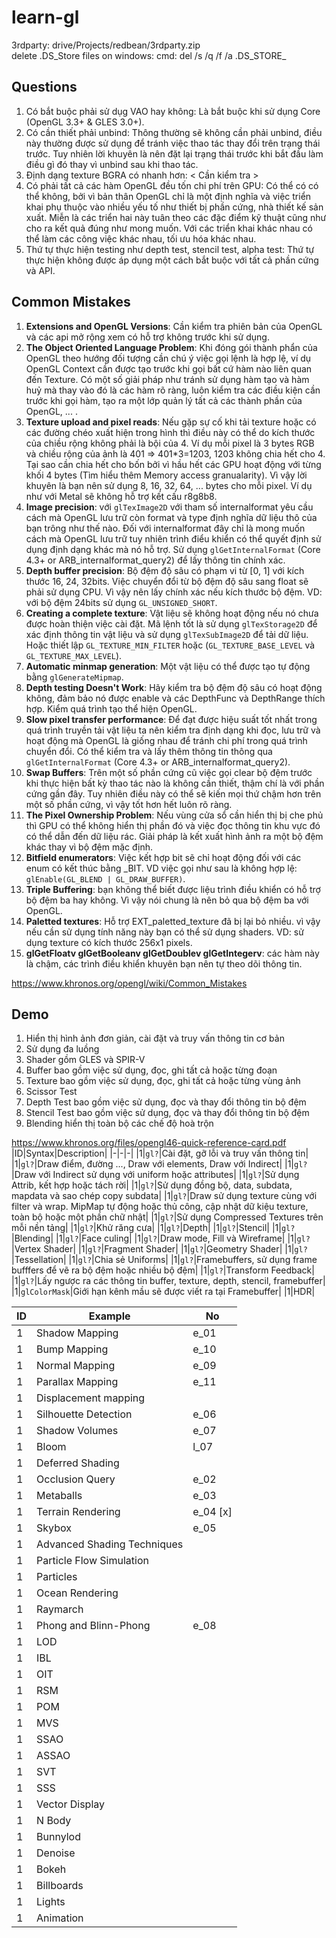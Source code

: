 # learn-gl

3rdparty: drive/Projects/redbean/3rdparty.zip</br>
delete .DS_Store files on windows: cmd: del /s /q /f /a .DS_STORE_

## Questions
1. Có bắt buộc phải sử dụg VAO hay không: Là bắt buộc khi sử dụng Core (OpenGL 3.3+ & GLES 3.0+).
2. Có cần thiết phải unbind: Thông thường sẽ không cần phải unbind, điều này thường được sử dụng để tránh việc thao tác thay đổi trên trạng thái trước. Tuy nhiên lời khuyên là nên đặt lại trạng thái trước khi bắt đầu làm điều gì đó thay vì unbind sau khi thao tác.
3. Định dạng texture BGRA có nhanh hơn: < Cần kiểm tra >
4. Có phải tất cả các hàm OpenGL đều tốn chi phí trên GPU: Có thể có có thể không, bởi vì bản thân OpenGL chỉ là một định nghĩa và việc triển khai phụ thuộc vào nhiều yếu tố như thiết bị phần cứng, nhà thiết kế sản xuất. Miễn là các triển hai này tuân theo các đặc điểm kỹ thuật cũng như cho ra kết quả đúng như mong muốn. Với các triển khai khác nhau có thể làm các công việc khác nhau, tối ưu hóa khác nhau.
5. Thứ tự thực hiện testing như depth test, stencil test, alpha test: Thứ tự thực hiện không được áp dụng một cách bắt buộc với tất cả phần cứng và API.

## Common Mistakes
1. **Extensions and OpenGL Versions**: Cần kiểm tra phiên bản của OpenGL và các api mở rộng xem có hỗ trợ không trước khi sử dụng.
2. **The Object Oriented Language Problem**: Khi đóng gói thành phẩn của OpenGL theo hướng đối tượng cần chú ý việc gọi lệnh là hợp lệ, ví dụ OpenGL Context cần được tạo trước khi gọi bất cứ hàm nào liên quan đến Texture. Có một số giải pháp như tránh sử dụng hàm tạo và hàm huỷ mà thay vào đó là các hàm rõ ràng, luôn kiểm tra các điều kiện cần trước khi gọi hàm, tạo ra một lớp quản lý tất cả các thành phần của OpenGL, ... .
3. **Texture upload and pixel reads**: Nếu gặp sự cố khi tải texture hoặc có các đường chéo xuất hiện trong hình thì điều này có thể do kích thước của chiều rộng không phải là bội của 4. Ví dụ mỗi pixel là 3 bytes RGB và chiều rộng của ảnh là 401 => 401*3=1203, 1203 không chia hết cho 4. Tại sao cần chia hết cho bốn bởi vì hầu hết các GPU hoạt động với từng khối 4 bytes (Tìm hiểu thêm Memory access granualarity). Vì vậy lời khuyên là bạn nên sử dụng 8, 16, 32, 64, ... bytes cho mỗi pixel. Ví dụ như với Metal sẽ không hỗ trợ kết cấu r8g8b8.
4. **Image precision**: với `glTexImage2D` với tham số internalformat yêu cầu cách mà OpenGL lưu trữ còn format và type định nghĩa dữ liệu thô của bạn trông như thế nào. Đối với internalformat đây chỉ là mong muốn cách mà OpenGL lưu trữ tuy nhiên trình điểu khiển có thể quyết định sử dụng định dạng khác mà nó hỗ trợ. Sử dụng `glGetInternalFormat` (Core 4.3+ or ARB_internalformat_query2) để lấy thông tin chính xác.
5. **Depth buffer precision**: Bộ đệm độ sâu có phạm vi từ [0, 1] với kích thước 16, 24, 32bits. Việc chuyển đổi từ bộ đệm độ sâu sang float sẽ phải sử dụng CPU. Vì vậy nên lấy chính xác nếu kích thước bộ đệm. VD: với bộ đệm 24bits sử dụng `GL_UNSIGNED_SHORT`.
6. **Creating a complete texture**: Vật liệu sẽ không hoạt động nếu nó chưa được hoàn thiện việc cài đặt. Mã lệnh tốt là sử dụng `glTexStorage2D` để xác định thông tin vật liệu và sử dụng `glTexSubImage2D` để tải dữ liệu. Hoặc thiết lập `GL_TEXTURE_MIN_FILTER` hoặc (`GL_TEXTURE_BASE_LEVEL` và `GL_TEXTURE_MAX_LEVEL`).
7. **Automatic minmap generation**: Một vật liệu có thể được tạo tự động bằng `glGenerateMipmap`.
8. **Depth testing Doesn't Work**: Hãy kiểm tra bộ đệm độ sâu có hoạt động không, đảm bảo nó được enable và các DepthFunc và DepthRange thích hợp. Kiểm quá trình tạo thể hiện OpenGL.
9. **Slow pixel transfer performance**: Để đạt được hiệu suất tốt nhất trong quá trình truyền tải vật liệu ta nên kiểm tra định dạng khi đọc, lưu trữ và hoạt động mà OpenGL là giống nhau để tránh chi phí trong quá trình chuyển đổi. Có thể kiểm tra và lấy thêm thông tin thông qua `glGetInternalFormat` (Core 4.3+ or ARB_internalformat_query2).
10. **Swap Buffers**: Trên một số phần cứng cũ việc gọi clear bộ đệm trước khi thực hiện bất kỳ thao tác nào là không cần thiết, thậm chí là với phần cứng gần đây. Tuy nhiên điều này có thể sẽ kiến mọi thứ chậm hơn trên một số phần cứng, vì vậy tốt hơn hết luôn rõ ràng.
11. **The Pixel Ownership Problem**: Nếu vùng cửa sổ cần hiển thị bị che phủ thì GPU có thể không hiển thị phần đó và việc đọc thông tin khu vực đó có thể dẫn đến dữ liệu rác. Giải pháp là kết xuất hình ảnh ra một bộ đệm khác thay vì bộ đệm mặc định.
12. **Bitfield enumerators**: Việc kết hợp bit sẽ chỉ hoạt động đối với các enum có kết thúc bằng _BIT. VD việc gọi như sau là không hợp lệ: `glEnable(GL_BLEND | GL_DRAW_BUFFER)`.
13. **Triple Buffering**: bạn không thể biết được liệu trình điều khiển có hỗ trợ bộ đệm ba hay không. Vì vậy nói chung là nên bỏ qua bộ đệm ba với OpenGL.
14. **Paletted textures**: Hỗ trợ EXT_paletted_texture đã bị lại bỏ nhiều. vì vậy nếu cần sử dụng tính năng này bạn có thể sử dụng shaders. VD: sử dụng texture có kích thước 256x1 pixels.
15. **glGetFloatv glGetBooleanv glGetDoublev glGetIntegerv**: các hàm này là chậm, các trình điều khiển khuyên bạn nên tự theo dõi thông tin.


https://www.khronos.org/opengl/wiki/Common_Mistakes

## Demo
1. Hiển thị hình ảnh đơn giản, cài đặt và truy vấn thông tin cơ bản
2. Sử dụng đa luồng
3. Shader gồm GLES và SPIR-V
4. Buffer bao gồm việc sử dụng, đọc, ghi tất cả hoặc từng đoạn
5. Texture bao gồm việc sử dụng, đọc, ghi tất cả hoặc từng vùng ảnh
6. Scissor Test
7. Depth Test bao gồm việc sử dụng, đọc và thay đổi thông tin bộ đệm
8. Stencil Test bao gồm việc sử dụng, đọc và thay đổi thông tin bộ đệm
9. Blending hiển thị toàn bộ các chế độ hoà trộn


https://www.khronos.org/files/opengl46-quick-reference-card.pdf
|ID|Syntax|Description|
|-|-|-|
|1|```gl?```|Cài đặt, gỡ lỗi và truy vấn thông tin|
|1|```gl?```|Draw điểm, đường ..., Draw với elements, Draw với Indirect|
|1|```gl?```|Draw với Indirect sử dụng với uniform hoặc attributes|
|1|```gl?```|Sử dụng Attrib, kết hợp hoặc tách rời|
|1|```gl?```|Sử dụng đồng bộ, data, subdata, mapdata và sao chép copy subdata|
|1|```gl?```|Draw sử dụng texture cùng với filter và wrap. MipMap tự động hoặc thủ công, cập nhật dữ kiệu texture, toàn bộ hoặc một phần chữ nhật|
|1|```gl?```|Sử dụng Compressed Textures trên mỗi nền tảng|
|1|```gl?```|Khử răng cưa|
|1|```gl?```|Depth|
|1|```gl?```|Stencil|
|1|```gl?```|Blending|
|1|```gl?```|Face culing|
|1|```gl?```|Draw mode, Fill và Wireframe|
|1|```gl?```|Vertex Shader|
|1|```gl?```|Fragment Shader|
|1|```gl?```|Geometry Shader|
|1|```gl?```|Tessellation|
|1|```gl?```|Chia sẻ Uniforms|
|1|```gl?```|Framebuffers, sử dụng frame bufffers để vẽ ra bộ đệm hoặc nhiều bộ đệm|
|1|```gl?```|Transform Feedback|
|1|```gl?```|Lấy ngược ra các thông tin buffer, texture, depth, stencil, framebuffer|
|1|```glColorMask```|Giới hạn kênh mầu sẽ được viết ra tại Framebuffer|
|1|HDR|

|ID|Example|No|
|-|-|-|
|1|Shadow Mapping|e_01|
|1|Bump Mapping|e_10|
|1|Normal Mapping|e_09|
|1|Parallax Mapping|e_11|
|1|Displacement mapping|
|1|Silhouette Detection|e_06|
|1|Shadow Volumes|e_07|
|1|Bloom|l_07|
|1|Deferred Shading|
|1|Occlusion Query|e_02|
|1|Metaballs|e_03|
|1|Terrain Rendering|e_04 [x]|
|1|Skybox|e_05|
|1|Advanced Shading Techniques|
|1|Particle Flow Simulation|
|1|Particles|
|1|Ocean Rendering|
|1|Raymarch|
|1|Phong and Blinn-Phong|e_08|
|1|LOD|
|1|IBL|
|1|OIT|
|1|RSM|
|1|POM|
|1|MVS|
|1|SSAO|
|1|ASSAO|
|1|SVT|
|1|SSS|
|1|Vector Display|
|1|N Body|
|1|Bunnylod|
|1|Denoise|
|1|Bokeh|
|1|Billboards|
|1|Lights|
|1|Animation|